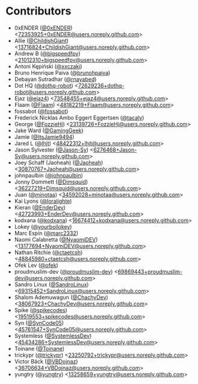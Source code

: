 # Contributors
* 0xENDER ([@0xENDER](https://github.com/0xENDER)) <<72353925+0xENDER@users.noreply.github.com>>
* Allie ([@ChildishGiant](https://github.com/ChildishGiant)) <<13716824+ChildishGiant@users.noreply.github.com>>
* Andrew B ([@bigspeedfpv](https://github.com/bigspeedfpv)) <<21012310+bigspeedfpv@users.noreply.github.com>>
* Antoni Kępiński ([@xxczaki](https://github.com/xxczaki)) 
* Bruno Henrique Paiva ([@brunohpaiva](https://github.com/brunohpaiva)) 
* Debayan Sutradhar ([@rnayabed](https://github.com/rnayabed)) 
* Dot HQ ([@dothq-robot](https://github.com/dothq-robot)) <<72629236+dothq-robot@users.noreply.github.com>>
* Ejaz ([@ejaz4](https://github.com/ejaz4)) <<73548455+ejaz4@users.noreply.github.com>>
* Flaam ([@Flaam](https://github.com/Flaam)) <<48182219+Flaam@users.noreply.github.com>>
* fossabot ([@fossabot](https://github.com/fossabot)) 
* Frederick Nicklas Ambo Eggert Eggertsen ([@tacaly](https://github.com/tacaly)) 
* George ([@FozzieHi](https://github.com/FozzieHi)) <<23139726+FozzieHi@users.noreply.github.com>>
* Jake Ward ([@GamingGeek](https://github.com/GamingGeek)) 
* Jamie ([@ItsJamie9494](https://github.com/ItsJamie9494)) 
* Jared L ([@lhjt](https://github.com/lhjt)) <<48422312+lhjt@users.noreply.github.com>>
* Jason Sylvester ([@Jason-Sy](https://github.com/Jason-Sy)) <<6276468+Jason-Sy@users.noreply.github.com>>
* Joey Schaff (Jaoheah) ([@Jaoheah](https://github.com/Jaoheah)) <<30870767+Jaoheah@users.noreply.github.com>>
* johnpaulbin ([@johnpaulbin](https://github.com/johnpaulbin)) 
* Jonny Dommett ([@Dimsquid](https://github.com/Dimsquid)) <<36227219+Dimsquid@users.noreply.github.com>>
* Juan ([@minotaa](https://github.com/minotaa)) <<34592028+minotaa@users.noreply.github.com>>
* Kai Lyons ([@loralighte](https://github.com/loralighte)) 
* Kieran ([@EnderDev](https://github.com/EnderDev)) <<42723993+EnderDev@users.noreply.github.com>>
* kodxana ([@kodxana](https://github.com/kodxana)) <<16674412+kodxana@users.noreply.github.com>>
* Lokey ([@yourboilokey](https://github.com/yourboilokey)) 
* Marc Espín ([@marc2332](https://github.com/marc2332)) 
* Naomi Calabretta ([@NyaomiDEV](https://github.com/NyaomiDEV)) <<13177694+NyaomiDEV@users.noreply.github.com>>
* Nathan Ritchie ([@ctaetcsh](https://github.com/ctaetcsh)) <<48845980+ctaetcsh@users.noreply.github.com>>
* Ofek Lev ([@ofek](https://github.com/ofek)) 
* proudmuslim-dev ([@proudmuslim-dev](https://github.com/proudmuslim-dev)) <<69869443+proudmuslim-dev@users.noreply.github.com>>
* Sandro Linux ([@SandroLinux](https://github.com/SandroLinux)) <<69315452+SandroLinux@users.noreply.github.com>>
* Shalom Ademuwagun ([@ChachyDev](https://github.com/ChachyDev)) <<38067923+ChachyDev@users.noreply.github.com>>
* Spike ([@spikecodes](https://github.com/spikecodes)) <<19519553+spikecodes@users.noreply.github.com>>
* Syn ([@SynCode05](https://github.com/SynCode05)) <<45761547+SynCode05@users.noreply.github.com>>
* Systemless ([@SystemlessDev](https://github.com/SystemlessDev)) <<45434286+SystemlessDev@users.noreply.github.com>>
* Toinane ([@Toinane](https://github.com/Toinane)) 
* trickypr ([@trickypr](https://github.com/trickypr)) <<23250792+trickypr@users.noreply.github.com>>
* Victor Bäck ([@VBDojnaz](https://github.com/VBDojnaz)) <<36706634+VBDojnaz@users.noreply.github.com>>
* yungtry ([@yungtry](https://github.com/yungtry)) <<13258659+yungtry@users.noreply.github.com>>
